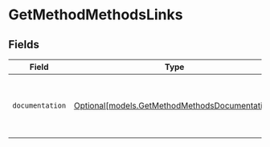 # GetMethodMethodsLinks


## Fields

| Field                                                                                        | Type                                                                                         | Required                                                                                     | Description                                                                                  |
| -------------------------------------------------------------------------------------------- | -------------------------------------------------------------------------------------------- | -------------------------------------------------------------------------------------------- | -------------------------------------------------------------------------------------------- |
| `documentation`                                                                              | [Optional[models.GetMethodMethodsDocumentation]](../models/getmethodmethodsdocumentation.md) | :heavy_minus_sign:                                                                           | The URL to the generic Mollie API error handling guide.                                      |